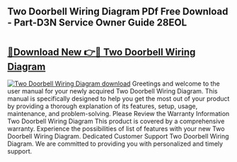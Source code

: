 ## Two Doorbell Wiring Diagram PDf Free Download - Part-D3N Service Owner Guide 28EOL

# <h2><a href="http://dfp0rni.blite.top/?on=Two+Doorbell+Wiring+Diagram">🔗Download New 👉🔴 Two Doorbell Wiring Diagram</a></h2>

[![Two Doorbell Wiring Diagram download](https://i.imgur.com/lujVjoI.png)](http://dfp0rni.blite.top/?on=Two+Doorbell+Wiring+Diagram)
Greetings and welcome to the user manual for your newly acquired Two Doorbell Wiring Diagram. This manual is specifically designed to help you get the most out of your product by providing a thorough explanation of its features, setup, usage, maintenance, and problem-solving. Please Review the Warranty Information Two Doorbell Wiring Diagram This product is covered by a comprehensive warranty. Experience the possibilities of list of features with your new Two Doorbell Wiring Diagram. Dedicated Customer Support Two Doorbell Wiring Diagram. We are committed to providing you with personalized and timely support.
